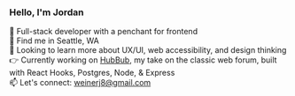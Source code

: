### Hello, I'm Jordan

:wave: Full-stack developer with a penchant for frontend <br />
:evergreen_tree: Find me in Seattle, WA <br />
:eyes: Looking to learn more about UX/UI, web accessibility, and design thinking <br />
:point_right: Currently working on [HubBub](https://github.com/jnweiner/HubBub), my take on the classic web forum, built with React Hooks, Postgres, Node, & Express <br />
:mailbox: Let's connect: weinerj8@gmail.com
<br />



<!--
**jnweiner/jnweiner** is a ✨ _special_ ✨ repository because its `README.md` (this file) appears on your GitHub profile.

Here are some ideas to get you started:

- 🔭 I’m currently working on ...
- 🌱 I’m currently learning ...
- 👯 I’m looking to collaborate on ...
- 🤔 I’m looking for help with ...
- 💬 Ask me about ...
- 📫 How to reach me: ...
- 😄 Pronouns: ...
- ⚡ Fun fact: ...
-->
